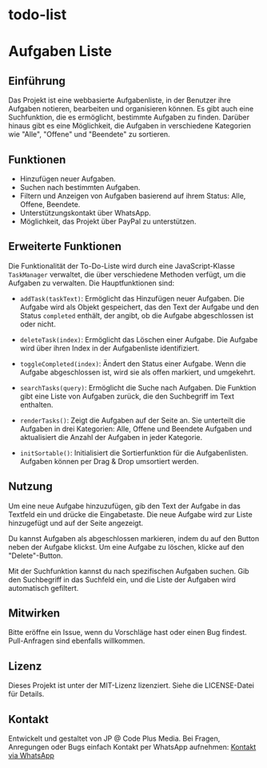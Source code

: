 # todo-list
# Aufgaben Liste

## Einführung

Das Projekt ist eine webbasierte Aufgabenliste, in der Benutzer ihre Aufgaben notieren, bearbeiten und organisieren können. Es gibt auch eine Suchfunktion, die es ermöglicht, bestimmte Aufgaben zu finden. Darüber hinaus gibt es eine Möglichkeit, die Aufgaben in verschiedene Kategorien wie "Alle", "Offene" und "Beendete" zu sortieren.

## Funktionen

- Hinzufügen neuer Aufgaben.
- Suchen nach bestimmten Aufgaben.
- Filtern und Anzeigen von Aufgaben basierend auf ihrem Status: Alle, Offene, Beendete.
- Unterstützungskontakt über WhatsApp.
- Möglichkeit, das Projekt über PayPal zu unterstützen.

## Erweiterte Funktionen

Die Funktionalität der To-Do-Liste wird durch eine JavaScript-Klasse `TaskManager` verwaltet, die über verschiedene Methoden verfügt, um die Aufgaben zu verwalten. Die Hauptfunktionen sind:

- `addTask(taskText)`: Ermöglicht das Hinzufügen neuer Aufgaben. Die Aufgabe wird als Objekt gespeichert, das den Text der Aufgabe und den Status `completed` enthält, der angibt, ob die Aufgabe abgeschlossen ist oder nicht.

- `deleteTask(index)`: Ermöglicht das Löschen einer Aufgabe. Die Aufgabe wird über ihren Index in der Aufgabenliste identifiziert.

- `toggleCompleted(index)`: Ändert den Status einer Aufgabe. Wenn die Aufgabe abgeschlossen ist, wird sie als offen markiert, und umgekehrt.

- `searchTasks(query)`: Ermöglicht die Suche nach Aufgaben. Die Funktion gibt eine Liste von Aufgaben zurück, die den Suchbegriff im Text enthalten.

- `renderTasks()`: Zeigt die Aufgaben auf der Seite an. Sie unterteilt die Aufgaben in drei Kategorien: Alle, Offene und Beendete Aufgaben und aktualisiert die Anzahl der Aufgaben in jeder Kategorie.

- `initSortable()`: Initialisiert die Sortierfunktion für die Aufgabenlisten. Aufgaben können per Drag & Drop umsortiert werden.

## Nutzung

Um eine neue Aufgabe hinzuzufügen, gib den Text der Aufgabe in das Textfeld ein und drücke die Eingabetaste. Die neue Aufgabe wird zur Liste hinzugefügt und auf der Seite angezeigt.

Du kannst Aufgaben als abgeschlossen markieren, indem du auf den Button neben der Aufgabe klickst. Um eine Aufgabe zu löschen, klicke auf den "Delete"-Button.

Mit der Suchfunktion kannst du nach spezifischen Aufgaben suchen. Gib den Suchbegriff in das Suchfeld ein, und die Liste der Aufgaben wird automatisch gefiltert.


## Mitwirken

Bitte eröffne ein Issue, wenn du Vorschläge hast oder einen Bug findest. Pull-Anfragen sind ebenfalls willkommen.

## Lizenz

Dieses Projekt ist unter der MIT-Lizenz lizenziert. Siehe die LICENSE-Datei für Details.

## Kontakt

Entwickelt und gestaltet von JP @ Code Plus Media. Bei Fragen, Anregungen oder Bugs einfach Kontakt per WhatsApp aufnehmen: [Kontakt via WhatsApp](https://wa.me/message/JJOPBXW76SLQG1)

